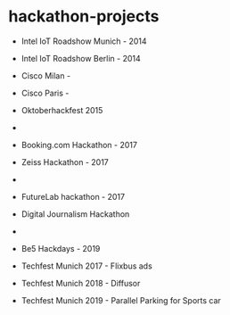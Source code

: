 # hackathon-projects

* Intel IoT Roadshow Munich - 2014
* Intel IoT Roadshow Berlin - 2014
* Cisco Milan - 
* Cisco Paris - 
* Oktoberhackfest 2015
*
* Booking.com Hackathon - 2017
* Zeiss Hackathon - 2017
*
* FutureLab hackathon - 2017
* Digital Journalism Hackathon
* 
* Be5 Hackdays - 2019

* Techfest Munich 2017 - Flixbus ads
* Techfest Munich 2018 - Diffusor
* Techfest Munich 2019 - Parallel Parking for Sports car
